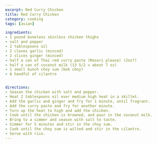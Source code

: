 ```yaml
---
excerpt: Red Curry Chicken
title: Red Curry Chicken
category: cooking
tags: [asian]

ingredients:
- 1 pound boneless skinless chicken thighs
- salt and pepper
- 2 tablespoons oil
- 2 cloves garlic (minced)
- 2 slices ginger (minced)
- half a can of Thai red curry paste (Maseri please) (2oz?)
- half a can of coconut milk (13 5/2 = about 7 oz)
- 1 small bunch choy sum (bok choy)
- A handful of cilantro


directions:
- Season the chicken with salt and pepper. 
- Heat 2 tablespoons oil over medium high heat in a skillet. 
- Add the garlic and ginger and fry for 1 minute, until fragrant. 
- Add the curry paste and fry for another minute.
- Turn up the heat to high and add the chicken. 
- Cook until the chicken is browned, and pour in the coconut milk. 
- Bring to a simmer and season with salt to taste. 
- Simmer for 5 minutes and stir in the choy sum. 
- Cook until the choy sum is wilted and stir in the cilantro. 
- Serve with rice.
---
```

